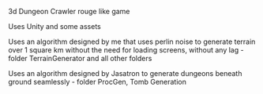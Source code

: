 3d Dungeon Crawler rouge like game

Uses Unity and some assets


Uses an algorithm designed by me that uses perlin noise to generate terrain over 1 square km without the need for loading screens, without any lag - folder TerrainGenerator and all other folders

Uses an algorithm designed by Jasatron to generate dungeons beneath ground seamlessly - folder ProcGen, Tomb Generation
